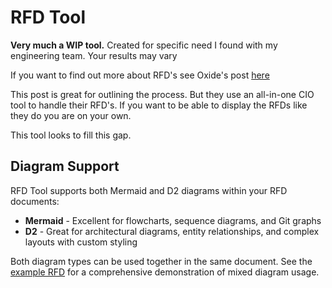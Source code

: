 # RFD Tool

**Very much a WIP tool.** Created for specific need I found with my engineering team. Your results may vary

If you want to find out more about RFD's see Oxide's post [here](https://oxide.computer/blog/rfd-1-requests-for-discussion)

This post is great for outlining the process. But they use an all-in-one CIO tool to handle their RFD's.  If you want to be able to display the RFDs like they do you are on your own.

This tool looks to fill this gap.

## Diagram Support

RFD Tool supports both Mermaid and D2 diagrams within your RFD documents:

- **Mermaid** - Excellent for flowcharts, sequence diagrams, and Git graphs
- **D2** - Great for architectural diagrams, entity relationships, and complex layouts with custom styling

Both diagram types can be used together in the same document. See the [example RFD](docs/example-rfd.md) for a comprehensive demonstration of mixed diagram usage.

